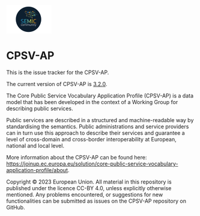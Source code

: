 ![SEMIC Core Vocabulary](/semic-icon-small.png)
# CPSV-AP

This is the issue tracker for the CPSV-AP.

The current version of CPSV-AP is [3.2.0](https://semiceu.github.io/CPSV-AP/releases/3.2.0/).

The Core Public Service Vocabulary Application Profile (CPSV-AP) is a data model that has been developed in the context of a Working Group for describing public services.

Public services are described in a structured and machine-readable way by standardising the semantics. Public administrations and service providers can in turn use this approach to describe their services and guarantee a level of cross-domain and cross-border interoperability at European, national and local level.

More information about the CPSV-AP can be found here: https://joinup.ec.europa.eu/solution/core-public-service-vocabulary-application-profile/about.

Copyright © 2023 European Union. All material in this repository is published under the licence CC-BY 4.0, unless explicitly otherwise mentioned. Any problems encountered, or suggestions for new functionalities can be submitted as issues on the CPSV-AP repository on GitHub.
